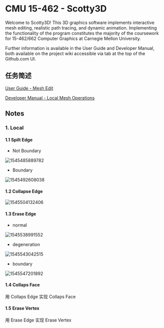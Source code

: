 # CMU 15-462 - Scotty3D 

Welcome to Scotty3D! This 3D graphics software implements interactive mesh
editing, realistic path tracing, and dynamic animation. Implementing the
functionality of the program constitutes the majority of the coursework for
15-462/662 Computer Graphics at Carnegie Mellon University.

Further information is available in the User Guide and Developer Manual, both
available on the project wiki accessible via tab at the top of the Github.com UI.

## 任务简述 

[User Guide - Mesh Edit](https://github.com/cmu462/Scotty3D/wiki/User-Guide-(MeshEdit)) 

[Developer Manual - Local Mesh Operations](https://github.com/cmu462/Scotty3D/wiki/Local-Mesh-Operations) 

## Notes 

### 1. Local 

#### 1.1 Spilt Edge 

- Not Boundary

![1545485889782](assets/1545485889782.jpg)

- Boundary

![1545492608038](assets/1545492608038.jpg)

#### 1.2 Collapse Edge 

![1545504132406](assets/1545504132406.jpg)

#### 1.3 Erase Edge

- normal

![1545538991552](assets/1545538991552.jpg)

- degeneration

![1545543042515](assets/1545543042515.jpg)

- boundary

![1545547201892](assets/1545547201892.jpg)

#### 1.4 Collaps Face

用 Collaps Edge 实现 Collaps Face

#### 1.5 Erase Vertex

用 Erase Edge 实现 Erase Vertex